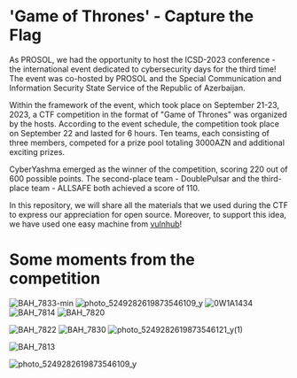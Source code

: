 # 'Game of Thrones' - Capture the Flag

As PROSOL, we had the opportunity to host the ICSD-2023 conference - the international event dedicated to cybersecurity days for the third time! The event was co-hosted by PROSOL and the Special Communication and Information Security State Service of the Republic of Azerbaijan.

Within the framework of the event, which took place on September 21-23, 2023, a CTF competition in the format of "Game of Thrones" was organized by the hosts. According to the event schedule, the competition took place on September 22 and lasted for 6 hours. Ten teams, each consisting of three members, competed for a prize pool totaling 3000AZN and additional exciting prizes.

CyberYashma emerged as the winner of the competition, scoring 220 out of 600 possible points. The second-place team - DoublePulsar and the third-place team - ALLSAFE both achieved a score of 110.

In this repository, we will share all the materials that we used during the CTF to express our appreciation for open source. Moreover, to support this idea, we have used one easy machine from [vulnhub](https://www.vulnhub.com/entry/election-1,503/)!

# Some moments from the competition
![BAH_7833-min](https://github.com/NotokDay/ICSD/assets/115024808/fa85fe5b-1b6d-43a7-9aa7-98a07c38a7a5)
![photo_5249282619873546109_y](https://github.com/NotokDay/ICSD/assets/115024808/6411fa2d-f4bb-4508-a908-d718eab84acf)
![0W1A1434](https://github.com/NotokDay/ICSD/assets/115024808/ddff6716-b967-438a-bc29-ce7f85a88884)
![BAH_7814](https://github.com/NotokDay/ICSD/assets/115024808/de1ae2cc-9729-4b0e-a6b3-59a999ee94a1)
![BAH_7820](https://github.com/NotokDay/ICSD/assets/115024808/bf2825fb-5fdf-4313-b418-def915b15228)

![BAH_7822](https://github.com/NotokDay/ICSD/assets/115024808/91796163-fb4e-4aed-b93d-6a86166ffc4d)
![BAH_7830](https://github.com/NotokDay/ICSD/assets/115024808/fc487ab8-2435-4f7a-97b4-c3422e1dcaab)
![photo_5249282619873546121_y(1)](https://github.com/NotokDay/ICSD/assets/115024808/68ef86cc-6afc-4b37-a065-a156b722381c)


![BAH_7813](https://github.com/NotokDay/ICSD/assets/115024808/8a17e7b2-a72d-4db7-af07-4bc0990f038b)

![photo_5249282619873546109_y](https://github.com/NotokDay/ICSD/assets/115024808/dd44b8c9-6273-4c6e-a280-9d1b31109c6b)

